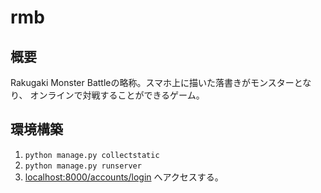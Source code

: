 # rmb
## 概要
Rakugaki Monster Battleの略称。スマホ上に描いた落書きがモンスターとなり、
オンラインで対戦することができるゲーム。

## 環境構築
1. `python manage.py collectstatic`
1. `python manage.py runserver`
1. [localhost:8000/accounts/login](http://127.0.0.1:8000/accounts/login "home")
へアクセスする。
